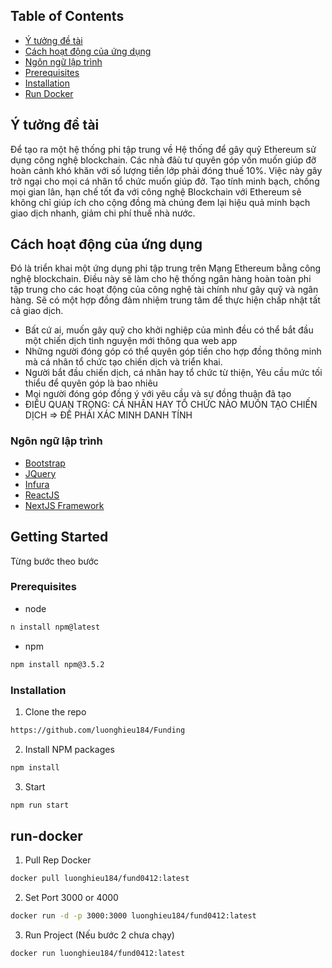 
<!-- TABLE OF CONTENTS -->
## Table of Contents

* [Ý tưởng đề tài](#Ý-tưởng-đề-tài)
* [Cách hoạt động của ứng dụng](#cách-hoạt-động-của-ứng-dụng)
* [Ngôn ngữ lập trình](#Ngôn-ngữ-lập-trình)
* [Prerequisites](#prerequisites)
* [Installation](#installation)
* [Run Docker](#run-docker)


<!-- ABOUT THE PROJECT -->
## Ý tưởng đề tài
Để tạo ra một hệ thống phi tập trung về Hệ thống để gây quỹ Ethereum sử dụng công nghệ blockchain.
Các nhà đâù tư quyên góp vốn muốn giúp đỡ hoàn cảnh khó khăn với số lượng tiền lớp phải đóng thuế 10%. Việc này gây trở ngại cho mọi cá nhân tổ chức muốn giúp đở. 
Tạo tính minh bạch, chống mọi gian lân, hạn chế tốt đa với công nghệ
Blockchain với Ethereum sẽ không chỉ giúp ích cho cộng đồng mà chúng đem lại hiệu quả minh bạch giao dịch nhanh, giảm chi phí thuế nhà nước.

## Cách hoạt động của ứng dụng
Đó là triển khai một ứng dụng phi tập trung trên Mạng Ethereum bằng công nghệ blockchain. 
Điều này sẽ làm cho hệ thống ngân hàng hoàn toàn phi tập trung cho các hoạt động của công nghệ tài chính như gây quỹ và ngân hàng. 
Sẽ có một hợp đồng đảm nhiệm trung tâm để thực hiện chấp nhật tất cả giao dịch.
* Bất cứ ai, muốn gây quỹ cho khởi nghiệp của mình đều có thể bắt đầu một chiến dịch tình nguyện mới thông qua web app
* Những người đóng góp có thể quyên góp tiền cho hợp đồng thông minh mà cá nhân tổ chức tạo chiến dịch và triển khai.
* Người bắt đầu chiến dịch, cá nhân hay tổ chức từ thiện, Yêu cầu mức tối thiểu để quyên góp là bao nhiêu
* Mọi người đóng góp đồng ý với yêu cầu và sự đồng thuận đã tạo
* ĐIỀU QUAN TRỌNG: CÁ NHÂN HAY TỔ CHỨC NÀO MUỐN TẠO CHIẾN DỊCH => ĐỀ PHẢI XÁC MINH DANH TÍNH

### Ngôn ngữ lập trình

* [Bootstrap](https://getbootstrap.com)
* [JQuery](https://jquery.com)
* [Infura](#)
* [ReactJS](#)
* [NextJS Framework](#)



<!-- GETTING STARTED -->
## Getting Started

Từng bước theo bước

### Prerequisites
* node
```sh
n install npm@latest
```
* npm
```sh
npm install npm@3.5.2
```

### Installation

1. Clone the repo
```sh
https://github.com/luonghieu184/Funding
```
2. Install NPM packages
```sh
npm install
```
3. Start
```sh
npm run start
```
## run-docker
1. Pull Rep Docker
```sh
docker pull luonghieu184/fund0412:latest
```
2. Set Port 3000 or 4000
```sh
docker run -d -p 3000:3000 luonghieu184/fund0412:latest
```
3. Run Project (Nếu bước 2 chưa chạy)
```sh
docker run luonghieu184/fund0412:latest
```
